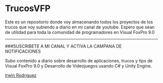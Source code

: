 # TrucosVFP
Este es un repositorio donde voy almacenando todos los proyectos de los trucos que voy subiendo a diario en mi canal de youtube. Espero que sean de utilidad para toda la comunidad de programadores en Visual FoxPro 9.0
<hr>

###SUSCRIBETE A MI CANAL Y ACTIVA LA CAMPANA DE NOTIFICACIONES

Subo contenido a diario sobre desarrollo de aplicaciones, trucos y tips de Visual FoxPro 9.0 y Desarrollo de Videojuegos usando C# y Unity Engine.

[Irwin Rodriguez](https://youtube.com/c/IrwinRodriguez)
